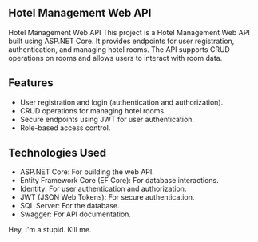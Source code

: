 ## Hotel Management Web API
Hotel Management Web API
This project is a Hotel Management Web API built using ASP.NET Core. It provides endpoints for user registration, authentication, and managing hotel rooms. The API supports CRUD operations on rooms and allows users to interact with room data.

## Features
- User registration and login (authentication and authorization).
- CRUD operations for managing hotel rooms.
- Secure endpoints using JWT for user authentication.
- Role-based access control.

## Technologies Used
- ASP.NET Core: For building the web API.
- Entity Framework Core (EF Core): For database interactions.
- Identity: For user authentication and authorization.
- JWT (JSON Web Tokens): For secure authentication.
- SQL Server: For the database.
- Swagger: For API documentation.

Hey, I'm a stupid. Kill me.

